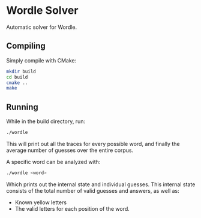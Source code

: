 # Wordle Solver

Automatic solver for Wordle.

## Compiling
Simply compile with CMake:
```sh
mkdir build
cd build
cmake ..
make
```

## Running
While in the build directory, run:
```sh
./wordle
```
This will print out all the traces for every possible word, and finally the average number of guesses over the entire corpus.

A specific word can be analyzed with:
```sh
./wordle <word>
```
Which prints out the internal state and individual guesses.
This internal state consists of the total number of valid guesses and answers, as well as:
- Known yellow letters
- The valid letters for each position of the word.
